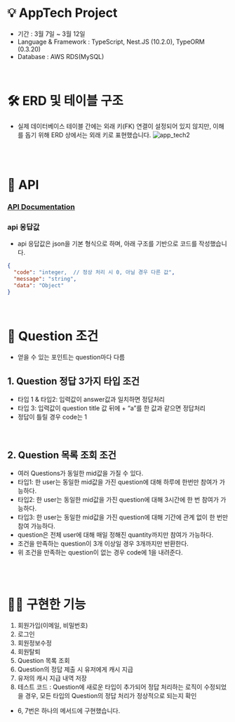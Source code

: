# 💡 AppTech Project

- 기간 : 3월 7일 ~ 3월 12일
- Language & Framework : TypeScript, Nest.JS (10.2.0), TypeORM (0.3.20)
- Database : AWS RDS(MySQL)
<br>

# 🛠 ERD 및 테이블 구조
- 실제 데이터베이스 테이블 간에는 외래 키(FK) 연결이 설정되어 있지 않지만, 이해를 돕기 위해 ERD 상에서는 외래 키로 표현했습니다.
![app_tech2](https://github.com/CHEESECHOUX/app_tech_project/assets/89918678/48645540-55c3-4ce8-bfe7-f33821451a5f)
<br>
<br>

# 📡 API
### [API Documentation](https://documenter.getpostman.com/view/20782433/2sA2xiWC7M)

### api 응답값
- api 응답값은 json을 기본 형식으로 하며, 아래 구조를 기반으로 코드를 작성했습니다.

```json
{
  "code": "integer,  // 정상 처리 시 0, 아닐 경우 다른 값",
  "message": "string",
  "data": "Object"
}
```

<br>

# 🤔 Question 조건
- 얻을 수 있는 포인트는 question마다 다름

## 1. Question 정답 3가지 타입 조건
-	타입 1 & 타입2:  입력값이 answer값과 일치하면 정답처리
-	타입 3: 입력값이 question title 값 뒤에 + “a”를 한 값과 같으면 정답처리
-	정답이 틀릴 경우 code는 1
<br>

## 2. Question 목록 조회 조건
-	여러 Questions가 동일한 mid값을 가질 수 있다.
-	타입1: 한 user는 동일한 mid값을 가진 question에 대해 하루에 한번만 참여가 가능하다.
-	타입2: 한 user는 동일한 mid값을 가진 question에 대해 3시간에 한 번 참여가 가능하다.
-	타입3: 한 user는 동일한 mid값을 가진 question에 대해 기간에 관계 없이 한 번만 참여 가능하다.
-	question은 전체 user에 대해 매일 정해진 quantity까지만 참여가 가능하다.
-	조건을 만족하는 question이 3개 이상일 경우 3개까지만 반환한다.
-	위 조건을 만족하는 question이 없는 경우 code에 1을 내려준다.
<br>
<br>

# 🙌🏻 구현한 기능
1. 회원가입(이메일, 비밀번호)
2. 로그인
3. 회원정보수정
4. 회원탈퇴
5. Question 목록 조회
6. Question의 정답 제출 시 유저에게 캐시 지급
7. 유저의 캐시 지급 내역 저장
8. 테스트 코드 : Question에 새로운 타입이 추가되어 정답 처리하는 로직이 수정되었을 경우, 모든 타입의 Question의 정답 처리가 정상적으로 되는지 확인

- 6, 7번은 하나의 메서드에 구현했습니다.

<br>
<br>
  
